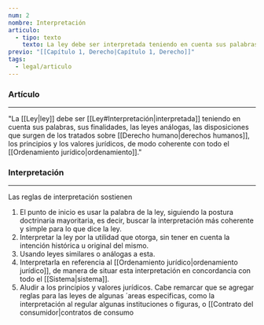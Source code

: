 ```yaml
---
num: 2
nombre: Interpretación
articulo:
  - tipo: texto
    texto: La ley debe ser interpretada teniendo en cuenta sus palabras, sus finalidades, las leyes análogas, las disposiciones que surgen de los tratados sobre derechos humanos, los principios y los valores jurídicos, de modo coherente con todo el ordenamiento.
previo: "[[Capítulo 1, Derecho|Capítulo 1, Derecho]]"
tags:
  - legal/articulo
---
```

### Artículo
---
"La [[Ley|ley]] debe ser [[Ley#Interpretación|interpretada]] teniendo en cuenta sus palabras, sus finalidades, las leyes análogas, las disposiciones que surgen de los tratados sobre [[Derecho humano|derechos humanos]], los principios y los valores jurídicos, de modo coherente con todo el [[Ordenamiento jurídico|ordenamiento]]."

### Interpretación
---
Las reglas de interpretación sostienen 
1. El punto de inicio es usar la palabra de la ley, siguiendo la postura doctrinaria mayoritaria, es decir, buscar la interpretación más coherente y simple para lo que dice la ley. 
2. Interpretar la ley por la utilidad que otorga, sin tener en cuenta la intención histórica u original del mismo. 
3. Usando leyes similares o análogas a esta. 
4. Interpretarla en referencia al [[Ordenamiento jurídico|ordenamiento jurídico]], de manera de situar esta interpretación en concordancia con todo el [[Sistema|sistema]]. 
5. Aludir a los principios y valores jurídicos. Cabe remarcar que se agregar reglas para las leyes de algunas ´areas especificas, como la interpretación al regular algunas instituciones o figuras, o [[Contrato del consumidor|contratos de consumo